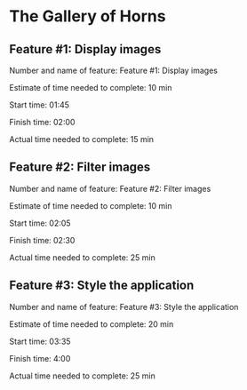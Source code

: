 # The Gallery of Horns

## Feature #1: Display images

Number and name of feature: Feature #1: Display images

Estimate of time needed to complete: 10 min

Start time: 01:45

Finish time: 02:00

Actual time needed to complete: 15 min

## Feature #2: Filter images

Number and name of feature: Feature #2: Filter images

Estimate of time needed to complete: 10 min

Start time: 02:05

Finish time: 02:30

Actual time needed to complete: 25 min

## Feature #3: Style the application

Number and name of feature: Feature #3: Style the application

Estimate of time needed to complete: 20 min

Start time: 03:35

Finish time: 4:00

Actual time needed to complete: 25 min
